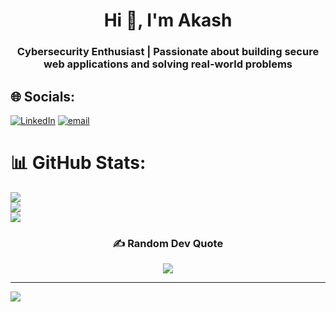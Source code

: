 <h1 align="center">Hi 👋, I'm Akash</h1>
<h3 align="center">Cybersecurity Enthusiast | Passionate about building secure web applications and solving real-world problems</h3>


## 🌐 Socials:
[![LinkedIn](https://img.shields.io/badge/LinkedIn-%230077B5.svg?logo=linkedin&logoColor=white)](https://linkedin.com/in/www.linkedin.com/in/akash-ravindran) [![email](https://img.shields.io/badge/Email-D14836?logo=gmail&logoColor=white)](mailto:akashravindran2500@gmail.com) 
# 📊 GitHub Stats:
![](https://github-readme-stats.vercel.app/api?username=AkashRavindran2005&theme=dark&hide_border=false&include_all_commits=false&count_private=false)<br/>
![](https://nirzak-streak-stats.vercel.app/?user=AkashRavindran2005&theme=dark&hide_border=false)<br/>
![](https://github-readme-stats.vercel.app/api/top-langs/?username=AkashRavindran2005&theme=dark&hide_border=false&include_all_commits=false&count_private=false&layout=compact)

<div align="center">
  <h3>✍️ Random Dev Quote</h3>
  <img src="https://quotes-github-readme.vercel.app/api?type=horizontal&theme=radical" />
</div>

---
[![](https://visitcount.itsvg.in/api?id=AkashRavindran2005&icon=0&color=0)](https://visitcount.itsvg.in)

